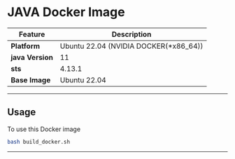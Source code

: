 
# JAVA Docker Image

| **Feature**           | **Description**                                                                 |
|------------------------|--------------------------------------------------------------------------------|
| **Platform**           | Ubuntu 22.04 (NVIDIA DOCKER(*x86_64))                                          |
| **java Version**       | 11                                                                             |
| **sts**                | 4.13.1                                                                         |
| **Base Image**         | Ubuntu 22.04                                                                   |


---

## Usage

To use this Docker image
   ```bash
   bash build_docker.sh
   ```

---
